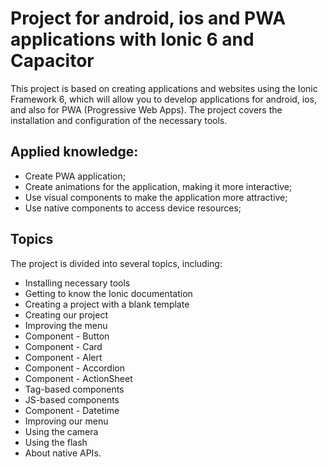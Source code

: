 # Project for android, ios and PWA applications with Ionic 6 and Capacitor

This project is based on creating applications and websites using the Ionic Framework 6, which will allow you to develop applications for android, ios, and also for PWA (Progressive Web Apps). The project covers the installation and configuration of the necessary tools.

## Applied knowledge:
* Create PWA application;
* Create animations for the application, making it more interactive;
* Use visual components to make the application more attractive;
* Use native components to access device resources;

## Topics
The project is divided into several topics, including:

* Installing necessary tools
* Getting to know the Ionic documentation
* Creating a project with a blank template
* Creating our project
* Improving the menu
* Component - Button
* Component - Card
* Component - Alert
* Component - Accordion
* Component - ActionSheet
* Tag-based components
* JS-based components
* Component - Datetime
* Improving our menu
* Using the camera
* Using the flash
* About native APIs.